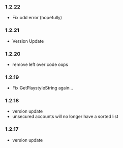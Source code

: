 ### 1.2.22
- Fix odd error (hopefully)

### 1.2.21
- Version Update

### 1.2.20
- remove left over code oops

### 1.2.19
- Fix GetPlaystyleString again...

### 1.2.18
- version update
- unsecured accounts will no longer have a sorted list

### 1.2.17
- version update